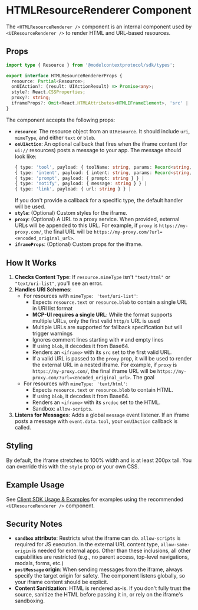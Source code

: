 # HTMLResourceRenderer Component

The `<HTMLResourceRenderer />` component is an internal component used by `<UIResourceRenderer />` to render HTML and URL-based resources.

## Props

```typescript
import type { Resource } from '@modelcontextprotocol/sdk/types';

export interface HTMLResourceRendererProps {
  resource: Partial<Resource>;
  onUIAction?: (result: UIActionResult) => Promise<any>;
  style?: React.CSSProperties;
  proxy?: string;
  iframeProps?: Omit<React.HTMLAttributes<HTMLIFrameElement>, 'src' | 'srcDoc' | 'ref' | 'style'>;
}
```

The component accepts the following props:

- **`resource`**: The resource object from an `UIResource`. It should include `uri`, `mimeType`, and either `text` or `blob`.
- **`onUIAction`**: An optional callback that fires when the iframe content (for `ui://` resources) posts a message to your app. The message should look like:
  ```typescript
  { type: 'tool', payload: { toolName: string, params: Record<string, unknown> } } |
  { type: 'intent', payload: { intent: string, params: Record<string, unknown> } } |
  { type: 'prompt', payload: { prompt: string } } |
  { type: 'notify', payload: { message: string } } |
  { type: 'link', payload: { url: string } } |
  ```
  If you don't provide a callback for a specific type, the default handler will be used.
- **`style`**: (Optional) Custom styles for the iframe.
- **`proxy`**: (Optional) A URL to a proxy service. When provided, external URLs will be appended to this URL. For example, if `proxy` is `https://my-proxy.com/`, the final URL will be `https://my-proxy.com/?url=<encoded_original_url>`.
- **`iframeProps`**: (Optional) Custom props for the iframe.

## How It Works

1.  **Checks Content Type**: If `resource.mimeType` isn't `"text/html"` or `"text/uri-list"`, you'll see an error.
2.  **Handles URI Schemes**:
    - For resources with `mimeType: 'text/uri-list'`:
      - Expects `resource.text` or `resource.blob` to contain a single URL in URI list format
      - **MCP-UI requires a single URL**: While the format supports multiple URLs, only the first valid `http/s` URL is used
      - Multiple URLs are supported for fallback specification but will trigger warnings
      - Ignores comment lines starting with `#` and empty lines
      - If using `blob`, it decodes it from Base64.
      - Renders an `<iframe>` with its `src` set to the first valid URL.
      - If a valid URL is passed to the `proxy` prop, it will be used to render the external URL in a nested iframe. For example, if `proxy` is `https://my-proxy.com/`, the final iframe URL will be `https://my-proxy.com/?url=<encoded_original_url>`. The goal
    - For resources with `mimeType: 'text/html'`:
      - Expects `resource.text` or `resource.blob` to contain HTML.
      - If using `blob`, it decodes it from Base64.
      - Renders an `<iframe>` with its `srcdoc` set to the HTML.
      - Sandbox: `allow-scripts`.
3.  **Listens for Messages**: Adds a global `message` event listener. If an iframe posts a message with `event.data.tool`, your `onUIAction` callback is called.

## Styling

By default, the iframe stretches to 100% width and is at least 200px tall. You can override this with the `style` prop or your own CSS.

## Example Usage

See [Client SDK Usage & Examples](./usage-examples.md) for examples using the recommended `<UIResourceRenderer />` component.

## Security Notes

- **`sandbox` attribute**: Restricts what the iframe can do. `allow-scripts` is required for JS execution. In the external URL content type, `allow-same-origin` is needed for external apps. Other than these inclusions, all other capabilities are restricted (e.g., no parent access, top-level navigations, modals, forms, etc.)
- **`postMessage` origin**: When sending messages from the iframe, always specify the target origin for safety. The component listens globally, so your iframe content should be explicit.
- **Content Sanitization**: HTML is rendered as-is. If you don't fully trust the source, sanitize the HTML before passing it in, or rely on the iframe's sandboxing.
